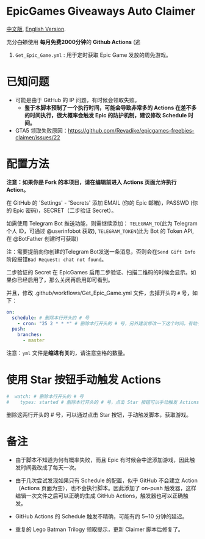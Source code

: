 # EpicGames Giveaways Auto Claimer

[中文版](./README.md), [English Version](./README_EN.md).

充分~~白嫖~~使用 **每月免费2000分钟**的 **Github Actions** (逃

1.  `Get_Epic_Game.yml` : 用于定时获取 Epic Game 发放的周免游戏。

# 已知问题

- 可能是由于 GitHub 的 IP 问题，有时候会领取失败。
  - **鉴于本脚本预制了一个执行时间，可能会导致非常多的 Actions 在差不多的时间执行，很大概率会触发 Epic 的防护机制，建议修改 Schedule 时间。**
- GTA5 领取失败原因：https://github.com/Revadike/epicgames-freebies-claimer/issues/22

# 配置方法

**注意：如果你是 Fork 的本项目，请在编辑前进入 Actions 页面允许执行 Action。**

在 GitHub 的 'Settings' - 'Secrets' 添加 EMAIL (你的 Epic 邮箱)，PASSWD (你的 Epic 密码)，SECRET（二步验证 Secret）。

如需使用 Telegram Bot 推送功能，则需继续添加： `TELEGRAM_TO`(此为 Telegram 个人 ID，可通过 @userinfobot 获取), `TELEGRAM_TOKEN`(此为 Bot 的 Token API, 在 @BotFather 创建时可获取)

注：需要提前向你创建的Telegram Bot发送一条消息，否则会在`Send Gift Info`阶段报错`Bad Request: chat not found`。

二步验证的 Secret 在 EpicGames 启用二步验证、扫描二维码的时候会显示。如果你已经启用了，那么关闭再启用即可看到。

并且，修改 .github/workflows/Get_Epic_Game.yml 文件，去掉开头的 `#` 号，如下：

```yaml
on:
  schedule: # 删除本行开头的 # 号
    - cron: "25 2 * * *" # 删除本行开头的 # 号，另外建议修改一下这个时间，有助于减少失败概率。
  push:
    branches:
      - master
```

注意：`yml` 文件是**缩进有关**的，请注意空格的数量。

# 使用 Star 按钮手动触发 Actions

```yaml
#  watch: # 删除本行开头的 # 号
#    types: started # 删除本行开头的 # 号，点击 Star 按钮可以手动触发 Actions
```

删除这两行开头的 # 号，可以通过点击 Star 按钮，手动触发脚本，获取游戏。

# 备注

- 由于脚本不知道为何有概率失败，而且 Epic 有时候会中途添加游戏，因此触发时间我改成了每天一次。

- 由于几次尝试发现如果只有 Schedule 的配置，似乎 GitHub 不会建立 Action（Actions 页面为空），也不会执行脚本。因此添加了 on-push 触发器，这样编辑一次文件之后可以正确的生成 GitHub Actions，触发器也可以正确触发。

- GitHub Actions 的 Schedule 触发不精确，可能有约 5~10 分钟的延迟。

- 重复的 Lego Batman Trilogy 领取提示，更新 Claimer 脚本后修复了。
